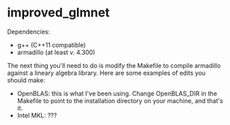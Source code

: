 improved_glmnet
===============

Dependencies:
* g++ (C++11 compatible)
* armadillo (at least v. 4.300)

The next thing you'll need to do is modify the Makefile to compile armadillo against a lineary algebra library. Here are some examples of edits you should make:

* OpenBLAS: this is what I've been using. Change OpenBLAS_DIR in the Makefile to point to the installation directory on your machine, and that's it.
* Intel MKL: ???


